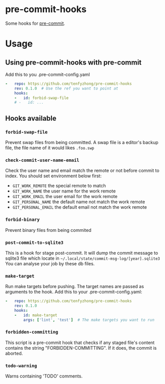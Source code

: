 # pre-commit-hooks

Some hooks for [pre-commit](https://pre-commit.com/).

# Usage

## Using pre-commit-hooks with pre-commit

Add this to you .pre-commit-config.yaml

```yaml
-   repo: https://github.com/tenfyzhong/pre-commit-hooks
    rev: 0.1.0  # Use the ref you want to point at
    hooks:
    -   id: forbid-swap-file
    # -   id: ...
```

## Hooks available

### `forbid-swap-file`

Prevent swap files from being committed.
A swap file is a editor's backup file, the file name of it would likes `.foo.swp`

### `check-commit-user-name-email`

Check the user name and email match the remote or not before commit to index.
You should set environment below first:

- `GIT_WORK_REMOTE` the special remote to match
- `GIT_WORK_NAME` the user name for the work remote
- `GIT_WORK_EMAIL` the user email for the work remote
- `GIT_PERSONAL_NAME` the default name not match the work remote
- `GIT_PERSONAL_EMAIL` the default email not match the work remote

### `forbid-binary`

Prevent binary files from being commited

### `post-commit-to-sqlite3`

This is a hook for stage post-commit. It will dump the commit message to sqlite3 file which locate in `~/.local/state/commit-msg-log/[year].sqlite3`
You can analyse your job by these db files.

### `make-target`

Run make targets before pushing. The target names are passed as arguments to the hook.
Add this to your .pre-commit-config.yaml:

```yaml
-   repo: https://github.com/tenfyzhong/pre-commit-hooks
    rev: 0.1.0
    hooks:
    -   id: make-target
        args: ['lint', 'test']  # The make targets you want to run
```

### `forbidden-committing`

This script is a pre-commit hook that checks if any staged file's content contains the string "FORBIDDEN-COMMITTING". If it does, the commit is aborted.

### `todo-warning`

Warns containing 'TODO' comments.
